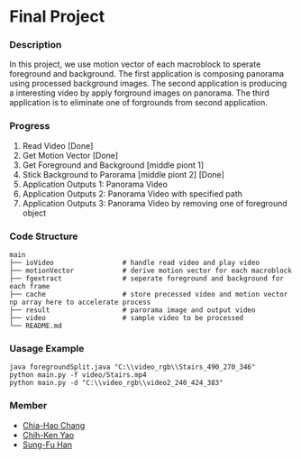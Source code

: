 # Final Project
### Description
In this project, we use motion vector of each macroblock to sperate foreground and background.
The first application is composing panorama using processed background images.
The second application is producing a interesting video by apply forground images on panorama.
The third application is to eliminate one of forgrounds from second application.

### Progress
1. Read Video [Done]
2. Get Motion Vector [Done]
3. Get Foreground and Background [middle piont 1]
4. Stick Background to Parorama [middle piont 2] [Done]
5. Application Outputs 1:  Panorama Video
6. Application Outputs 2:  Panorama Video with specified path
7. Application Outputs 3:  Panorama Video by removing one of foreground object

### Code Structure

    main
    ├── ioVideo                 # handle read video and play video
    ├── motionVector            # derive motion vector for each macroblock
    ├── fgextract               # seperate foreground and background for each frame
    ├── cache                   # store precessed video and motion vector np array here to accelerate process
    ├── result                  # parorama image and output video
    ├── video                   # sample video to be processed
    └── README.md

### Uasage Example
    java foregroundSplit.java "C:\\video_rgb\\Stairs_490_270_346"
    python main.py -f video/Stairs.mp4
    python main.py -d "C:\\video_rgb\\video2_240_424_383"
    
### Member
- [Chia-Hao Chang](https://www.linkedin.com/in/chia-hao-chang/)
- [Chih-Ken Yao](https://www.linkedin.com/in/chih-ken-yao/)
- [Sung-Fu Han](linkedin.com/in/sungfuhan/)
